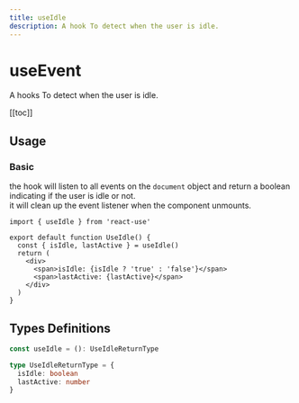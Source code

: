 ```yaml
---
title: useIdle
description: A hook To detect when the user is idle.
---
```


# useEvent

A hooks To detect when the user is idle.

[[toc]]

## Usage

### Basic

the hook will listen to all events on the `document` object and return a boolean indicating if the user is idle or not.
<br />
it will clean up the event listener when the component unmounts.

```tsx
import { useIdle } from 'react-use'

export default function UseIdle() {
  const { isIdle, lastActive } = useIdle()
  return (
    <div>
      <span>isIdle: {isIdle ? 'true' : 'false'}</span>
      <span>lastActive: {lastActive}</span>
    </div>
  )
}
```

<div>
<div ref="demo"></div>
</div>

## Types Definitions

```ts
const useIdle = (): UseIdleReturnType

type UseIdleReturnType = {
  isIdle: boolean
  lastActive: number
}
```

<script setup>
import { createElement } from 'react'
import { createRoot } from 'react-dom/client'
import { ref, onMounted } from 'vue'
import UseIdle from './use-idle.tsx'

const demo = ref()

onMounted(() => {
  const root = createRoot(demo.value)
  root.render(createElement(UseIdle, {}, null))
})

</script>
